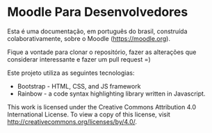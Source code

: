 # Moodle Para Desenvolvedores

Esta é uma documentação, em português do brasil,
construída colaborativamente, sobre o Moodle (https://moodle.org).

Fique a vontade para clonar o repositório,
fazer as alterações que considerar interessante
e fazer um pull request =)

Este projeto utiliza as seguintes tecnologias:

* Bootstrap - HTML, CSS, and JS framework
* Rainbow - a code syntax highlighting library written in Javascript.

This work is licensed under the Creative Commons Attribution 4.0 International License. To view a copy of this license, visit http://creativecommons.org/licenses/by/4.0/.
